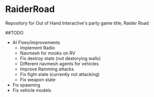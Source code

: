 RaiderRoad
======
Repository for Out of Hand Interactive's party game title, Raider Road

##TODO

* AI Fixes/improvements
	* Implement Radio
	* Navmesh for mooks on RV
	* Fix destroy state (not destorying walls)
	* Different navmesh agents for vehicles
	* Improve Ramming attacks
	* Fix fight state (currently not attacking)
	* Fix weapon state
* Fix spawning
* Fix vehicle models